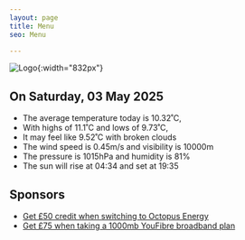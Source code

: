 ```yaml
---
layout: page
title: Menu
seo: Menu

---
```


![Logo](/images/logo.jpg){:width="832px"}

<!-- weather_marker starts -->
## On Saturday, 03 May 2025

- The average temperature today is 10.32˚C,
- With highs of 11.1˚C and lows of 9.73˚C,
- It may feel like 9.52˚C with broken clouds
- The wind speed is 0.45m/s and visibility is 10000m
- The pressure is 1015hPa and humidity is 81%
- The sun will rise at 04:34 and set at 19:35

<!-- weather_marker ends -->

## Sponsors

- [Get £50 credit when switching to Octopus Energy](https://bit.ly/3oD1nnS)
- [Get £75 when taking a 1000mb YouFibre broadband plan](https://aklam.io/91zWhU?)
